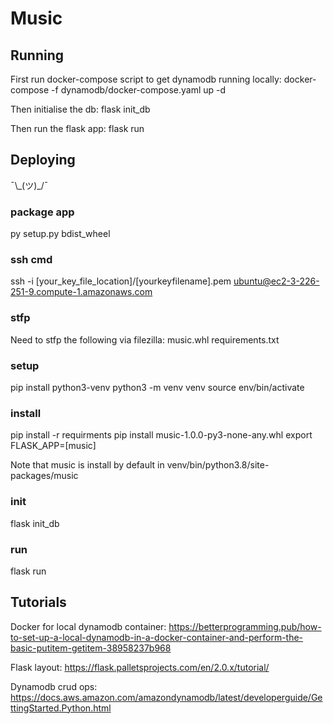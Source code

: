 # Music

## Running
First run docker-compose script to get dynamodb running locally:
    docker-compose -f dynamodb/docker-compose.yaml up -d

Then initialise the db:
    flask init_db

Then run the flask app:
    flask run

## Deploying
¯\\\_(ツ)\_/¯

### package app
py setup.py bdist_wheel

### ssh cmd
ssh -i [your_key_file_location]/[yourkeyfilename].pem ubuntu@ec2-3-226-251-9.compute-1.amazonaws.com

### stfp
Need to stfp the following via filezilla:
music.whl
requirements.txt

### setup
pip install python3-venv
python3 -m venv venv
source env/bin/activate

### install
pip install -r requirments
pip install music-1.0.0-py3-none-any.whl
export FLASK_APP=[music]

Note that music is install by default in venv/bin/python3.8/site-packages/music

### init
flask init_db

### run 
flask run


## Tutorials
Docker for local dynamodb container:
https://betterprogramming.pub/how-to-set-up-a-local-dynamodb-in-a-docker-container-and-perform-the-basic-putitem-getitem-38958237b968

Flask layout:
https://flask.palletsprojects.com/en/2.0.x/tutorial/

Dynamodb crud ops:
https://docs.aws.amazon.com/amazondynamodb/latest/developerguide/GettingStarted.Python.html